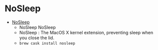 # NoSleep
- [NoSleep](https://integralpro.github.io/nosleep/)
  -  NoSleep NoSleep
  - NoSleep : The MacOS X kernel extension, preventing sleep when you close the lid.
  - `brew cask install nosleep`
